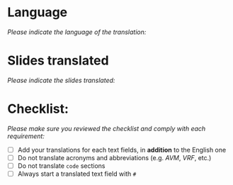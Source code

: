 # Language

_Please indicate the language of the translation:_

# Slides translated

_Please indicate the slides translated:_

# Checklist:

_Please make sure you reviewed the checklist and comply with each requirement:_

- [ ] Add your translations for each text fields, in **addition** to the English one
- [ ] Do not translate acronyms and abbreviations (e.g. _AVM_, _VRF_, etc.)
- [ ] Do not translate `code` sections
- [ ] Always start a translated text field with `#`
